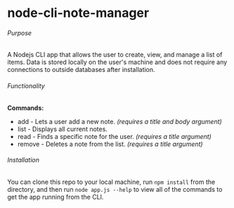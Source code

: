 # node-cli-note-manager

###### Purpose
A Nodejs CLI app that allows the user to create, view, and manage a list of items. Data is stored locally on the user's machine and does not require any connections to outside databases after installation.

###### Functionality
**Commands:**
- add - Lets a user add a new note. *(requires a title and body argument)*
- list - Displays all current notes.
- read - Finds a specific note for the user. *(requires a title argument)*
- remove - Deletes a note from the list. *(requires a title argument)*

###### Installation
You can clone this repo to your local machine, run `npm install` from the directory, and then run `node app.js --help` to view all of the commands to get the app running from the CLI.
